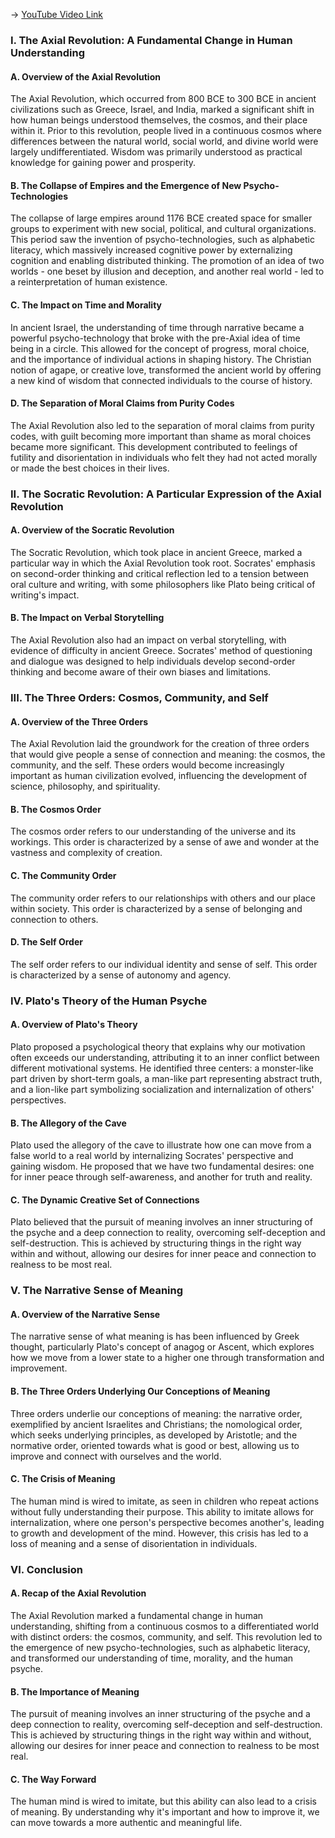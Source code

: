 -> [YouTube Video Link](https://www.youtube.com/watch?v=X_mFKePtzV8&list=PLwzqpDoZ6TCKqhjfiXmgxtPB1LLBrBvKd&index=2&pp=iAQB)

### I. The Axial Revolution: A Fundamental Change in Human Understanding
#### A. Overview of the Axial Revolution

The Axial Revolution, which occurred from 800 BCE to 300 BCE in ancient civilizations such as Greece, Israel, and India, marked a significant shift in how human beings understood themselves, the cosmos, and their place within it. Prior to this revolution, people lived in a continuous cosmos where differences between the natural world, social world, and divine world were largely undifferentiated. Wisdom was primarily understood as practical knowledge for gaining power and prosperity.

#### B. The Collapse of Empires and the Emergence of New Psycho-Technologies

The collapse of large empires around 1176 BCE created space for smaller groups to experiment with new social, political, and cultural organizations. This period saw the invention of psycho-technologies, such as alphabetic literacy, which massively increased cognitive power by externalizing cognition and enabling distributed thinking. The promotion of an idea of two worlds - one beset by illusion and deception, and another real world - led to a reinterpretation of human existence.

#### C. The Impact on Time and Morality

In ancient Israel, the understanding of time through narrative became a powerful psycho-technology that broke with the pre-Axial idea of time being in a circle. This allowed for the concept of progress, moral choice, and the importance of individual actions in shaping history. The Christian notion of agape, or creative love, transformed the ancient world by offering a new kind of wisdom that connected individuals to the course of history.

#### D. The Separation of Moral Claims from Purity Codes

The Axial Revolution also led to the separation of moral claims from purity codes, with guilt becoming more important than shame as moral choices became more significant. This development contributed to feelings of futility and disorientation in individuals who felt they had not acted morally or made the best choices in their lives.

### II. The Socratic Revolution: A Particular Expression of the Axial Revolution
#### A. Overview of the Socratic Revolution

The Socratic Revolution, which took place in ancient Greece, marked a particular way in which the Axial Revolution took root. Socrates' emphasis on second-order thinking and critical reflection led to a tension between oral culture and writing, with some philosophers like Plato being critical of writing's impact.

#### B. The Impact on Verbal Storytelling

The Axial Revolution also had an impact on verbal storytelling, with evidence of difficulty in ancient Greece. Socrates' method of questioning and dialogue was designed to help individuals develop second-order thinking and become aware of their own biases and limitations.

### III. The Three Orders: Cosmos, Community, and Self
#### A. Overview of the Three Orders

The Axial Revolution laid the groundwork for the creation of three orders that would give people a sense of connection and meaning: the cosmos, the community, and the self. These orders would become increasingly important as human civilization evolved, influencing the development of science, philosophy, and spirituality.

#### B. The Cosmos Order

The cosmos order refers to our understanding of the universe and its workings. This order is characterized by a sense of awe and wonder at the vastness and complexity of creation.

#### C. The Community Order

The community order refers to our relationships with others and our place within society. This order is characterized by a sense of belonging and connection to others.

#### D. The Self Order

The self order refers to our individual identity and sense of self. This order is characterized by a sense of autonomy and agency.

### IV. Plato's Theory of the Human Psyche
#### A. Overview of Plato's Theory

Plato proposed a psychological theory that explains why our motivation often exceeds our understanding, attributing it to an inner conflict between different motivational systems. He identified three centers: a monster-like part driven by short-term goals, a man-like part representing abstract truth, and a lion-like part symbolizing socialization and internalization of others' perspectives.

#### B. The Allegory of the Cave

Plato used the allegory of the cave to illustrate how one can move from a false world to a real world by internalizing Socrates' perspective and gaining wisdom. He proposed that we have two fundamental desires: one for inner peace through self-awareness, and another for truth and reality.

#### C. The Dynamic Creative Set of Connections

Plato believed that the pursuit of meaning involves an inner structuring of the psyche and a deep connection to reality, overcoming self-deception and self-destruction. This is achieved by structuring things in the right way within and without, allowing our desires for inner peace and connection to realness to be most real.

### V. The Narrative Sense of Meaning
#### A. Overview of the Narrative Sense

The narrative sense of what meaning is has been influenced by Greek thought, particularly Plato's concept of anagog or Ascent, which explores how we move from a lower state to a higher one through transformation and improvement.

#### B. The Three Orders Underlying Our Conceptions of Meaning

Three orders underlie our conceptions of meaning: the narrative order, exemplified by ancient Israelites and Christians; the nomological order, which seeks underlying principles, as developed by Aristotle; and the normative order, oriented towards what is good or best, allowing us to improve and connect with ourselves and the world.

#### C. The Crisis of Meaning

The human mind is wired to imitate, as seen in children who repeat actions without fully understanding their purpose. This ability to imitate allows for internalization, where one person's perspective becomes another's, leading to growth and development of the mind. However, this crisis has led to a loss of meaning and a sense of disorientation in individuals.

### VI. Conclusion
#### A. Recap of the Axial Revolution

The Axial Revolution marked a fundamental change in human understanding, shifting from a continuous cosmos to a differentiated world with distinct orders: the cosmos, community, and self. This revolution led to the emergence of new psycho-technologies, such as alphabetic literacy, and transformed our understanding of time, morality, and the human psyche.

#### B. The Importance of Meaning

The pursuit of meaning involves an inner structuring of the psyche and a deep connection to reality, overcoming self-deception and self-destruction. This is achieved by structuring things in the right way within and without, allowing our desires for inner peace and connection to realness to be most real.

#### C. The Way Forward

The human mind is wired to imitate, but this ability can also lead to a crisis of meaning. By understanding why it's important and how to improve it, we can move towards a more authentic and meaningful life.